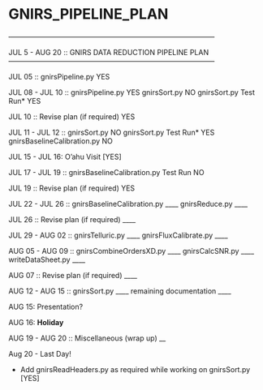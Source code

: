# GNIRS_PIPELINE_PLAN


————————————————————————————— 

JUL 5 - AUG 20  ::  GNIRS DATA REDUCTION PIPELINE PLAN
—————————————————————————————

JUL 05    ::    gnirsPipeline.py    YES

JUL 08 - JUL 10    ::    gnirsPipeline.py    YES
                                    gnirsSort.py    NO
                                    gnirsSort.py Test Run*    YES

JUL 10    ::    Revise plan (if required)    YES

JUL 11 - JUL 12    ::    gnirsSort.py    NO
                                    gnirsSort.py Test Run*    YES
                                    gnirsBaselineCalibration.py    NO
                                    
JUL 15 - JUL 16:  O’ahu Visit    [YES]

JUL 17 - JUL 19    ::    gnirsBaselineCalibration.py Test Run    NO

JUL 19    ::    Revise plan (if required)    YES

JUL 22 - JUL 26    ::    gnirsBaselineCalibration.py    ____
                                    gnirsReduce.py    ____

JUL 26    ::    Revise plan (if required)    ____

JUL 29  - AUG 02    ::    gnirsTelluric.py    ____
                                       gnirsFluxCalibrate.py    ____

AUG 05 - AUG 09    ::    gnirsCombineOrdersXD.py    ____
                                       gnirsCalcSNR.py    ____
                                       writeDataSheet.py    ____

AUG 07    ::    Revise plan (if required)    ____

AUG 12 - AUG 15    ::    gnirsSort.py    ____
                                           remaining documentation    ____

AUG 15: Presentation?

AUG 16:  **Holiday**

AUG 19 - AUG 20    ::    Miscellaneous (wrap up) __

Aug 20 - Last Day!

*  Add gnirsReadHeaders.py as required while working on gnirsSort.py    [YES]




